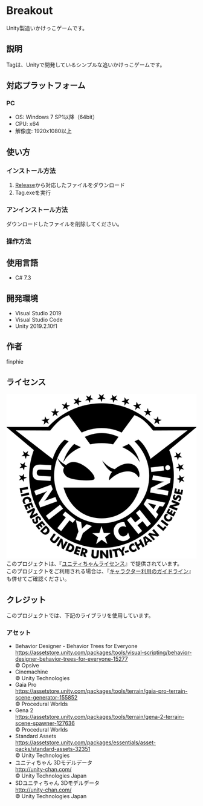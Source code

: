 # Breakout

Unity製追いかけっこゲームです。

## 説明

Tagは、Unityで開発しているシンプルな追いかけっこゲームです。

## 対応プラットフォーム

### PC

- OS: Windows 7 SP1以降（64bit）
- CPU: x64
- 解像度: 1920x1080以上

## 使い方

### インストール方法

1. [Release](https://github.com/finphie/Tag/releases)から対応したファイルをダウンロード
1. Tag.exeを実行

### アンインストール方法

ダウンロードしたファイルを削除してください。

### 操作方法

## 使用言語

- C# 7.3

## 開発環境

- Visual Studio 2019
- Visual Studio Code
- Unity 2019.2.10f1

## 作者

finphie

## ライセンス

![ライセンスロゴ](Light_Silhouette.svg)  
このプロジェクトは、『[ユニティちゃんライセンス](http://unity-chan.com/contents/license_jp/)』で提供されています。  
このプロジェクトをご利用される場合は、『[キャラクター利用のガイドライン](http://unity-chan.com/contents/guideline/)』も併せてご確認ください。

## クレジット

このプロジェクトでは、下記のライブラリを使用しています。

### アセット

- Behavior Designer - Behavior Trees for Everyone  
<https://assetstore.unity.com/packages/tools/visual-scripting/behavior-designer-behavior-trees-for-everyone-15277>  
© Opsive
- Cinemachine  
© Unity Technologies
- Gaia Pro  
<https://assetstore.unity.com/packages/tools/terrain/gaia-pro-terrain-scene-generator-155852>  
© Procedural Worlds
- Gena 2  
<https://assetstore.unity.com/packages/tools/terrain/gena-2-terrain-scene-spawner-127636>  
© Procedural Worlds
- Standard Assets  
<https://assetstore.unity.com/packages/essentials/asset-packs/standard-assets-32351>  
© Unity Technologies
- ユニティちゃん 3Dモデルデータ  
<http://unity-chan.com/>  
© Unity Technologies Japan
- SDユニティちゃん 3Dモデルデータ  
<http://unity-chan.com/>  
© Unity Technologies Japan